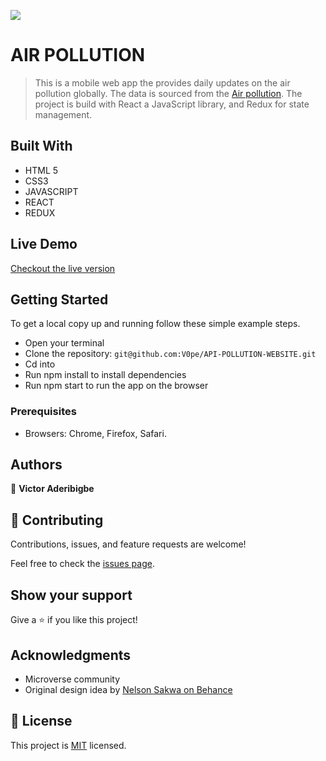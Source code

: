 ![](https://img.shields.io/badge/Microverse-blueviolet)

# AIR POLLUTION

> This is a mobile web app the provides daily updates on the air pollution globally. The data is sourced from the [Air pollution](https://openweathermap.org/api/air-pollution). The project is build with React a JavaScript library, and Redux for state management. 


## Built With

- HTML 5
- CSS3
- JAVASCRIPT
- REACT
- REDUX

## Live Demo

[Checkout the live version](https://reverent-hoover-d8f9a0.netlify.app/)


## Getting Started
To get a local copy up and running follow these simple example steps.
- Open your terminal
- Clone the repository: `git@github.com:V0pe/API-POLLUTION-WEBSITE.git`
- Cd into 
- Run npm install to install dependencies
- Run npm start to run the app on the browser

### Prerequisites
- Browsers: Chrome, Firefox, Safari.

## Authors

👤 **Victor Aderibigbe**

## 🤝 Contributing

Contributions, issues, and feature requests are welcome!

Feel free to check the [issues page](https://github.com/V0pe/API-POLLUTION-WEBSITE/issues).


## Show your support

Give a ⭐️ if you like this project!


## Acknowledgments

- Microverse community
- Original design idea by [Nelson Sakwa on Behance](https://www.behance.net/gallery/31579789/Ballhead-App-%28Free-PSDs%29)


## 📝 License

This project is [MIT](./MIT.md) licensed.